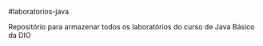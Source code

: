#laboratorios-java

Repositório para armazenar todos os laboratórios do curso de Java Básico da DIO
